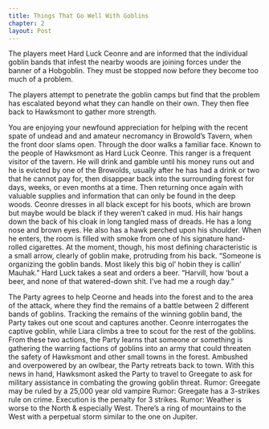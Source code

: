 ```yaml
---
title: Things That Go Well With Goblins
chapter: 2
layout: Post
---
```


The players meet Hard Luck Ceonre and are informed that the individual goblin bands that infest the nearby woods are joining forces under the banner of a Hobgoblin. They must be stopped now before they become too much of a problem.

The players attempt to penetrate the goblin camps but find that the problem has escalated beyond what they can handle on their own. They then flee back to Hawksmont to gather more strength.

You are enjoying your newfound appreciation for helping with the recent spate of undead and and amateur necromancy in Browold’s Tavern, when the front door slams open. Through the door walks a familiar face. Known to the people of Hawksmont as Hard Luck Ceonre. This ranger is a frequent visitor of the tavern. He will drink and gamble until his money runs out and he is evicted by one of the Browolds, usually after he has had a drink or two that he cannot pay for, then disappear back into the surrounding forest for days, weeks, or even months at a time. Then returning once again with valuable supplies and information that can only be found in the deep woods. Ceonre dresses in all black except for his boots, which are brown but maybe would be black if they weren’t caked in mud. His hair hangs down the back of his cloak in long tangled mass of dreads. He has a long nose and brown eyes. He also has a hawk perched upon his shoulder. When he enters, the room is filled with smoke from one of his signature hand-rolled cigarettes. At the moment, though, his most defining characteristic is a small arrow, clearly of goblin make, protruding from his back.
“Someone is organizing the goblin bands. Most likely this big ol’ hobin they is callin’ Mauhak.”
Hard Luck takes a seat and orders a beer.
“Harvill, how ‘bout a beer, and none of that watered-down shit. I’ve had me a rough day.”

The Party agrees to help Ceorne and heads into the forest and to the area of the attack, where they find the remains of a battle between 2 different bands of goblins. Tracking the remains of the winning goblin band, the Party takes out one scout and captures another.
Ceonre interrogates the captive goblin, while Liara climbs a tree to scout for the rest of the goblins. From these two actions, the Party learns that someone or something is gathering the warring factions of goblins into an army that could threaten the safety of Hawksmont and other small towns in the forest.
Ambushed and overpowered by an owlbear, the Party retreats back to town. With this news in hand, Hawksmont asked the Party to travel to Greegate to ask for military assistance in combating the growing goblin threat.
Rumor: Greegate may be ruled by a 25,000 year old vampire
Rumor: Greegate has a 3-strikes rule on crime.  Execution is the penalty for 3 strikes.
Rumor: Weather is worse to the North & especially West.  There’s a ring of mountains to the West with a perpetual storm similar to the one on Jupiter.
